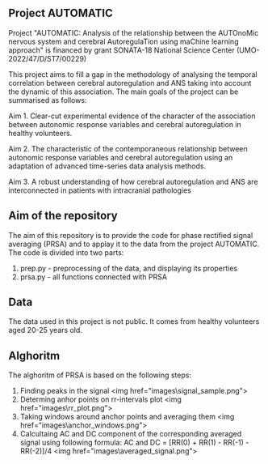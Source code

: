 ## Project AUTOMATIC
Project "AUTOMATIC: Analysis of the relationship between the AUTOnoMic nervous system and cerebral AutoregulaTion using maChine learning approach" is financed by grant SONATA-18 National Science Center (UMO-2022/47/D/ST7/00229)


This project aims to fill a gap in the methodology of analysing the temporal correlation between cerebral autoregulation and ANS taking into account the dynamic of this association. The main goals of the project can be summarised as follows:

Aim 1. Clear-cut experimental evidence of the character of the association between autonomic response variables and cerebral autoregulation in healthy volunteers.

Aim 2. The characteristic of the contemporaneous relationship between autonomic response variables and cerebral autoregulation using an adaptation of advanced time-series data analysis methods.

Aim 3. A robust understanding of how cerebral autoregulation and ANS are interconnected in patients with intracranial pathologies


## Aim of the repository
The aim of this repository is to provide the code for phase rectified signal averaging (PRSA) and to applay it to the data from the project AUTOMATIC. The code is divided into two parts:
1. prep.py - preprocessing of the data, and displaying its properties
2. prsa.py - all functions connected with PRSA

## Data
The data used in this project is not public. It comes from healthy volunteers aged 20-25 years old.

## Alghoritm
The alghoritm of PRSA is based on the following steps:
1. Finding peaks in the signal
<img href="images\signal_sample.png"\>
2. Determing anhor points on rr-intervals plot
<img href="images\rr_plot.png"\>
3. Taking windows around anchor points and averaging them
<img href="images\anchor_windows.png"\>
4. Calcultaing AC and DC component of the corresponding averaged signal using following formula: AC and DC = [RR(0) + RR(1) - RR(-1) - RR(-2)]/4
<img href="images\averaged_signal.png"\>